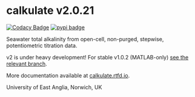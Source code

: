 # calkulate v2.0.21

[![Codacy Badge](https://api.codacy.com/project/badge/Grade/40c18e90de24415cb8aa8f9052511c14)](https://app.codacy.com/app/mvdh7/calkulate?utm_source=github.com&utm_medium=referral&utm_content=mvdh7/calkulate&utm_campaign=Badge_Grade_Dashboard)
[![pypi badge](https://img.shields.io/pypi/v/calkulate.svg?style=popout)](https://pypi.org/project/calkulate/)

Seawater total alkalinity from open-cell, non-purged, stepwise, potentiometric titration data.

v2 is under heavy development! For stable v1.0.2 (MATLAB-only) [see the relevant branch](https://github.com/mvdh7/calkulate/tree/1.0.2).

More documentation available at [calkulate.rtfd.io](https://calkulate.readthedocs.io/en/latest/).

University of East Anglia, Norwich, UK
